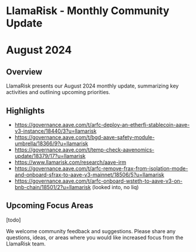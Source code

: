 # LlamaRisk - Monthly Community Update 

# August 2024

## Overview

LlamaRisk presents our August 2024 monthly update, summarizing key activities and outlining upcoming priorities.

## Highlights
* https://governance.aave.com/t/arfc-deploy-an-etherfi-stablecoin-aave-v3-instance/18440/3?u=llamarisk
* https://governance.aave.com/t/bgd-aave-safety-module-umbrella/18366/9?u=llamarisk
* https://governance.aave.com/t/temp-check-aavenomics-update/18379/17?u=llamarisk
* https://www.llamarisk.com/research/aave-irm
* https://governance.aave.com/t/arfc-remove-frax-from-isolation-mode-and-onboard-sfrax-to-aave-v3-mainnet/18506/5?u=llamarisk
* https://governance.aave.com/t/arfc-onboard-wsteth-to-aave-v3-on-bnb-chain/18501/2?u=llamarisk (looked into, no liq)

## Upcoming Focus Areas
[todo]

We welcome community feedback and suggestions. Please share any questions, ideas, or areas where you would like increased focus from the LlamaRisk team.
